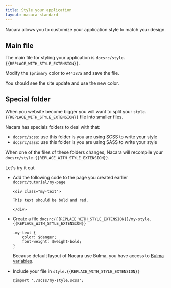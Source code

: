 ```yaml
---
title: Style your application
layout: nacara-standard
---
```


Nacara allows you to customize your application style to match your design.

## Main file

The main file for styling your application is `docsrc/style.{{REPLACE_WITH_STYLE_EXTENSION}}`.

Modify the `$primary` color to `#44387a` and save the file.

You should see the site update and use the new color.

## Special folder

When you website become bigger you will want to split your `style.{{REPLACE_WITH_STYLE_EXTENSION}}` file into smaller files.

Nacara has specials folders to deal with that:

- `docsrc/scss`: use this folder is you are using SCSS to write your style
- `docsrc/sass`: use this folder is you are using SASS to write your style

When one of the files of these folders changes, Nacara will recompile your `docsrc/style.{{REPLACE_WITH_STYLE_EXTENSION}}`.

Let's try it out

<ul class="textual-steps">

<li>

Add the following code to the page you created earlier `docsrc/tutorial/my-page`

```
<div class="my-text">

This text should be bold and red.

</div>
```

</li>

<li>

Create a file `docsrc/{{REPLACE_WITH_STYLE_EXTENSION}}/my-style.{{REPLACE_WITH_STYLE_EXTENSION}}`

```
.my-text {
    color: $danger;
    font-weight: $weight-bold;
}
```

Because default layout of Nacara use Bulma, you have access to [Bulma variables](https://bulma.io/documentation/customize/variables/).

</li>

<li>

Include your file in `style.{{REPLACE_WITH_STYLE_EXTENSION}}`

```
@import './scss/my-style.scss';
```

</li>

</ul>

